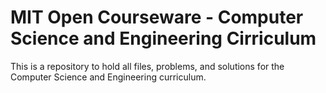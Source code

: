 # MIT Open Courseware - Computer Science and Engineering Cirriculum
This is a repository to hold all files, problems, and solutions for the Computer Science and Engineering curriculum.
